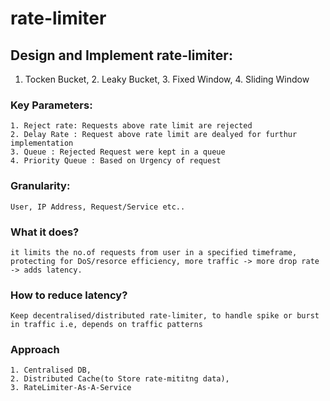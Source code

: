 # rate-limiter
## Design and Implement rate-limiter:
  1. Tocken Bucket, 2. Leaky Bucket, 3. Fixed Window, 4. Sliding Window
  ### Key Parameters:
    1. Reject rate: Requests above rate limit are rejected
    2. Delay Rate : Request above rate limit are dealyed for furthur implementation
    3. Queue : Rejected Request were kept in a queue
    4. Priority Queue : Based on Urgency of request
  ### Granularity:
    User, IP Address, Request/Service etc..
  ### What it does?
    it limits the no.of requests from user in a specified timeframe, protecting for DoS/resorce efficiency, more traffic -> more drop rate -> adds latency.
  ### How to reduce latency?
    Keep decentralised/distributed rate-limiter, to handle spike or burst in traffic i.e, depends on traffic patterns
  ### Approach
    1. Centralised DB, 
    2. Distributed Cache(to Store rate-mititng data), 
    3. RateLimiter-As-A-Service 
    
    
    
    
  

